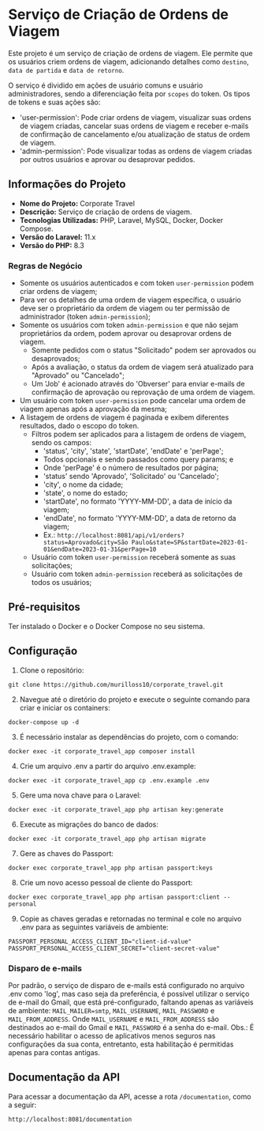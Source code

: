 # Serviço de Criação de Ordens de Viagem

Este projeto é um serviço de criação de ordens de viagem. Ele permite que os usuários criem ordens de viagem, adicionando detalhes como ```destino```, ```data de partida``` e ```data de retorno```.

O serviço é dividido em ações de usuário comuns e usuário administradores, sendo a diferenciação feita por ```scopes``` do token.
Os tipos de tokens e suas ações são:
- 'user-permission': Pode criar ordens de viagem, visualizar suas ordens de viagem criadas, cancelar suas ordens de viagem e receber e-mails de confirmação de cancelamento e/ou atualização de status de ordem de viagem.
- 'admin-permission': Pode visualizar todas as ordens de viagem criadas por outros usuários e aprovar ou desaprovar pedidos.

## Informações do Projeto
- **Nome do Projeto:** Corporate Travel
- **Descrição:** Serviço de criação de ordens de viagem.
- **Tecnologias Utilizadas:** PHP, Laravel, MySQL, Docker, Docker Compose.
- **Versão do Laravel:** 11.x
- **Versão do PHP:** 8.3
### Regras de Negócio
- Somente os usuários autenticados e com token ```user-permission``` podem criar ordens de viagem;
- Para ver os detalhes de uma ordem de viagem específica, o usuário deve ser o proprietário da ordem de viagem ou ter permissão de administrador (token ```admin-permission```);
- Somente os usuários com token ```admin-permission``` e que não sejam proprietários da ordem, podem aprovar ou desaprovar ordens de viagem.
    - Somente pedidos com o status "Solicitado" podem ser aprovados ou desaprovados;
    - Após a avaliação, o status da ordem de viagem será atualizado para "Aprovado" ou "Cancelado";
    - Um 'Job' é acionado através do 'Obverser' para enviar e-mails de confirmação de aprovação ou reprovação de uma ordem de viagem.
- Um usuário com token ```user-permission``` pode cancelar uma ordem de viagem apenas após a aprovação da mesma;
- A listagem de ordens de viagem é paginada e exibem diferentes resultados, dado o escopo do token.
    - Filtros podem ser aplicados para a listagem de ordens de viagem, sendo os campos:
        - 'status', 'city', 'state', 'startDate', 'endDate' e 'perPage';
        - Todos opcionais e sendo passados como query params; e
        - Onde 'perPage' é o número de resultados por página;
        - 'status' sendo 'Aprovado', 'Solicitado' ou 'Cancelado';
        - 'city', o nome da cidade;
        - 'state', o nome do estado;
        - 'startDate', no formato 'YYYY-MM-DD', a data de início da viagem;
        - 'endDate', no formato 'YYYY-MM-DD', a data de retorno da viagem;
        - Ex.: `http://localhost:8081/api/v1/orders?status=Aprovado&city=São Paulo&state=SP&startDate=2023-01-01&endDate=2023-01-31&perPage=10`
    - Usuário com token ```user-permission``` receberá somente as suas solicitações;
    - Usuário com token ```admin-permission``` receberá as solicitações de todos os usuários;


## Pré-requisitos
Ter instalado o Docker e o Docker Compose no seu sistema.

## Configuração
1. Clone o repositório:
```
git clone https://github.com/murilloss10/corporate_travel.git
```
2. Navegue até o diretório do projeto e execute o seguinte comando para criar e iniciar os containers:

```
docker-compose up -d
```
3. É necessário instalar as dependências do projeto, com o comando:
```
docker exec -it corporate_travel_app composer install
```
4. Crie um arquivo .env a partir do arquivo .env.example:
```
docker exec -it corporate_travel_app cp .env.example .env
```
5. Gere uma nova chave para o Laravel:
```
docker exec -it corporate_travel_app php artisan key:generate
```
6. Execute as migrações do banco de dados:
```
docker exec -it corporate_travel_app php artisan migrate
```
7. Gere as chaves do Passport:
```
docker exec corporate_travel_app php artisan passport:keys
```
8. Crie um novo acesso pessoal de cliente do Passport:
```
docker exec corporate_travel_app php artisan passport:client --personal
```
9. Copie as chaves geradas e retornadas no terminal e cole no arquivo .env para as seguintes variáveis de ambiente:
```
PASSPORT_PERSONAL_ACCESS_CLIENT_ID="client-id-value"
PASSPORT_PERSONAL_ACCESS_CLIENT_SECRET="client-secret-value"
```
### Disparo de e-mails
Por padrão, o serviço de disparo de e-mails está configurado no arquivo .env como 'log', mas caso seja da preferência, é possível utilizar o serviço de e-mail do Gmail, que está pré-configurado, faltando apenas as variáveis de ambiente: ```MAIL_MAILER=smtp```, ```MAIL_USERNAME```, ```MAIL_PASSWORD``` e ```MAIL_FROM_ADDRESS```. Onde ```MAIL_USERNAME``` e ```MAIL_FROM_ADDRESS``` são destinados ao e-mail do Gmail e ```MAIL_PASSWORD``` é a senha do e-mail.
Obs.: É necessário habilitar o acesso de aplicativos menos seguros nas configurações da sua conta, entretanto, esta habilitação é permitidas apenas para contas antigas.

## Documentação da API
Para acessar a documentação da API, acesse a rota ```/documentation```, como a seguir:
```
http://localhost:8081/documentation
```